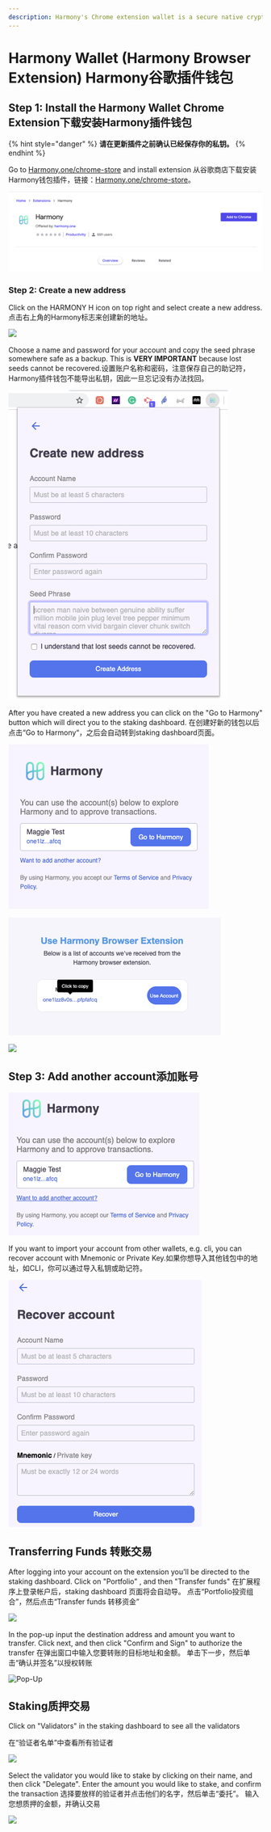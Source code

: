 ```yaml
---
description: Harmony's Chrome extension wallet is a secure native crypto wallet
---
```


# Harmony Wallet \(Harmony Browser Extension\) Harmony谷歌插件钱包

## **Step 1: Install the Harmony Wallet Chrome Extension下载安装Harmony插件钱包**

{% hint style="danger" %}
**请在更新插件之前确认已经保存你的私钥。**
{% endhint %}

Go to [Harmony.one/chrome-store](https://chrome.google.com/webstore/detail/harmony/bjaeebonnimhcakeckbnemejhdpngdmd) and install extension 从谷歌商店下载安装Harmony钱包插件，链接：[Harmony.one/chrome-store](https://chrome.google.com/webstore/detail/harmony/bjaeebonnimhcakeckbnemejhdpngdmd)。

![](../.gitbook/assets/image%20%283%29.png)

### **Step 2: Create a new address**

Click on the HARMONY H icon on top right and select create a new address.点击右上角的Harmony标志来创建新的地址。

![](https://aws1.discourse-cdn.com/standard11/uploads/harmony1/original/1X/cbca5f6293da91cea68fd91d2cd90c805628f1ac.png)

Choose a name and password for your account and copy the seed phrase somewhere safe as a backup. This is **VERY IMPORTANT** because lost seeds cannot be recovered.设置账户名称和密码，注意保存自己的助记符，Harmony插件钱包不能导出私钥，因此一旦忘记没有办法找回。

![](../.gitbook/assets/image%20%287%29.png)

After you have created a new address you can click on the "Go to Harmony" button which will direct you to the staking dashboard. 在创建好新的钱包以后点击“Go to Harmony“，之后会自动转到staking dashboard页面。

![](../.gitbook/assets/image.png)

![](../.gitbook/assets/image%20%282%29.png)

![](../.gitbook/assets/screen-shot-2020-05-11-at-4.22.24-pm.png)

## **Step 3: Add another account添加账号**

![](../.gitbook/assets/image%20%281%29.png)

If you want to import your account from other wallets, e.g. cli, you can recover account with Mnemonic or Private Key.如果你想导入其他钱包中的地址，如CLI，你可以通过导入私钥或助记符。

![](../.gitbook/assets/image%20%286%29.png)

## Transferring Funds 转账交易

After logging into your account on the extension you'll be directed to the staking dashboard.  Click on "Portfolio" , and then "Transfer funds" 在扩展程序上登录帐户后，staking dashboard 页面将会自动导。 点击“Portfolio投资组合”，然后点击“Transfer funds 转移资金”

![](../.gitbook/assets/screen-shot-2020-05-11-at-4.28.52-pm.png)

In the pop-up input the destination address and amount you want to transfer. Click next, and then click "Confirm and Sign" to authorize the transfer 在弹出窗口中输入您要转账的目标地址和金额。 单击下一步，然后单击“确认并签名”以授权转账

![Pop-Up ](../.gitbook/assets/screen-shot-2020-05-11-at-4.36.45-pm.png)

## Staking质押交易 

Click on "Validators" in the staking dashboard to see all the validators 

在“验证者名单”中查看所有验证者

![](../.gitbook/assets/screen-shot-2020-05-11-at-4.41.22-pm.png)

Select the validator you would like to stake by clicking on their name, and then click "Delegate". Enter the amount you would like to stake, and confirm the transaction  选择要放样的验证者并点击他们的名字，然后单击“委托”。 输入您想质押的金额，并确认交易

![](../.gitbook/assets/screen-shot-2020-05-11-at-4.45.27-pm.png)

